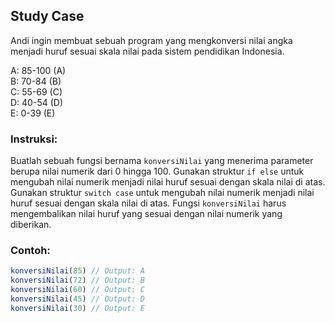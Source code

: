 ## Study Case

Andi ingin membuat sebuah program yang mengkonversi nilai angka menjadi huruf sesuai skala nilai pada sistem pendidikan Indonesia.

A: 85-100 (A)\
B: 70-84 (B)\
C: 55-69 (C)\
D: 40-54 (D)\
E: 0-39 (E)

### Instruksi:

Buatlah sebuah fungsi bernama `konversiNilai` yang menerima parameter berupa nilai numerik dari 0 hingga 100.
Gunakan struktur `if else` untuk mengubah nilai numerik menjadi nilai huruf sesuai dengan skala nilai di atas.
Gunakan struktur `switch case` untuk mengubah nilai numerik menjadi nilai huruf sesuai dengan skala nilai di atas.
Fungsi `konversiNilai` harus mengembalikan nilai huruf yang sesuai dengan nilai numerik yang diberikan.

### Contoh:

```javascript
konversiNilai(85) // Output: A
konversiNilai(72) // Output: B
konversiNilai(60) // Output: C
konversiNilai(45) // Output: D
konversiNilai(30) // Output: E
